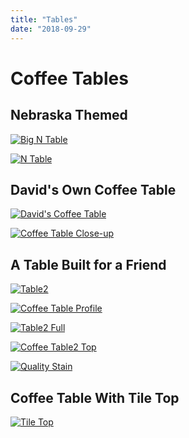 ```yaml
---
title: "Tables"
date: "2018-09-29"
---
```


# Coffee Tables

## Nebraska Themed

[![Big N Table](/static/2c5b9e17ce0c29797f2d5b64ce1158f4/765ea/BigNTable.webp)](/static/2c5b9e17ce0c29797f2d5b64ce1158f4/765ea/BigNTable.webp)

[![N Table](/static/52156da090140d040d38570b873d4117/765ea/CoffeeTable-N.webp)](/static/52156da090140d040d38570b873d4117/765ea/CoffeeTable-N.webp)

## David's Own Coffee Table

[![David's Coffee Table](/static/4422fea698a20070810ef4d0c9c3ae35/765ea/CoffeeTable.webp)](/static/4422fea698a20070810ef4d0c9c3ae35/765ea/CoffeeTable.webp)

[![Coffee Table Close-up](/static/ac9f5b146d44798f726bbd7b15b71f12/765ea/CoffeeTableCloseUp.webp)](/static/ac9f5b146d44798f726bbd7b15b71f12/765ea/CoffeeTableCloseUp.webp)

## A Table Built for a Friend

[![Table2](/static/c215e6f0ee88c6207cd2f9d916d5beb3/765ea/CoffeeTable-2.webp)](/static/c215e6f0ee88c6207cd2f9d916d5beb3/765ea/CoffeeTable-2.webp)

[![Coffee Table Profile](/static/bf1b039123db2e66d84b82c36608d9a8/765ea/CoffeeTableProfile.webp)](/static/bf1b039123db2e66d84b82c36608d9a8/765ea/CoffeeTableProfile.webp)

[![Table2 Full](/static/bbf017db6c807ee96d0b42c07715fa2f/765ea/CoffeeTable-2Full.webp)](/static/bbf017db6c807ee96d0b42c07715fa2f/765ea/CoffeeTable-2Full.webp)

[![Coffee Table2 Top](/static/366a69785399fae8bfa5b56386bb3e86/765ea/CoffeeTable-2Top.webp)](/static/366a69785399fae8bfa5b56386bb3e86/765ea/CoffeeTable-2Top.webp)

[![Quality Stain](/static/819781718692c1d070b21e0419332e8a/765ea/QualityStain.webp)](/static/819781718692c1d070b21e0419332e8a/765ea/QualityStain.webp)

## Coffee Table With Tile Top

[![Tile Top](/static/3eaddfd1846593b9603fecbf51d9f82e/765ea/CoffeeTable-Tile.webp)](/static/3eaddfd1846593b9603fecbf51d9f82e/765ea/CoffeeTable-Tile.webp)
